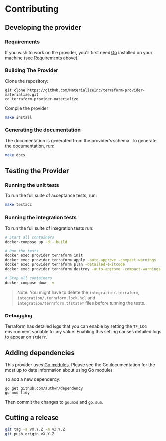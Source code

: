 # Contributing

## Developing the provider

### Requirements

If you wish to work on the provider, you'll first need
[Go](http://www.golang.org) installed on your machine (see
[Requirements](#requirements) above).

### Building The Provider

Clone the repository:

```
git clone https://github.com/MaterializeInc/terraform-provider-materialize.git
cd terraform-provider-materialize
```

Compile the provider

```bash
make install
```

### Generating the documentation

The documentation is generated from the provider's schema. To generate the documentation, run:

```bash
make docs
```

## Testing the Provider

### Running the unit tests

To run the full suite of acceptance tests, run:

```bash
make testacc
```

### Running the integration tests

To run the full suite of integration tests run:

```bash
# Start all containers
docker-compose up -d --build

# Run the tests
docker exec provider terraform init
docker exec provider terraform apply -auto-approve -compact-warnings
docker exec provider terraform plan -detailed-exitcode
docker exec provider terraform destroy -auto-approve -compact-warnings

# Stop all containers
docker-compose down -v
```

> Note: You might have to delete the `integration/.terraform`, `integration/.terraform.lock.hcl` and `integration/terraform.tfstate*` files before running the tests.

### Debugging
Terraform has detailed logs that you can enable by setting the `TF_LOG` environment variable to any value. Enabling this setting causes detailed logs to appear on `stderr`.

## Adding dependencies

This provider uses [Go modules](https://github.com/golang/go/wiki/Modules).
Please see the Go documentation for the most up to date information about using
Go modules.

To add a new dependency:

```
go get github.com/author/dependency
go mod tidy
```

Then commit the changes to `go.mod` and `go.sum`.

## Cutting a release

```bash
git tag -a vX.Y.Z -m vX.Y.Z
git push origin vX.Y.Z
```

[Materialize]: https://materialize.com
